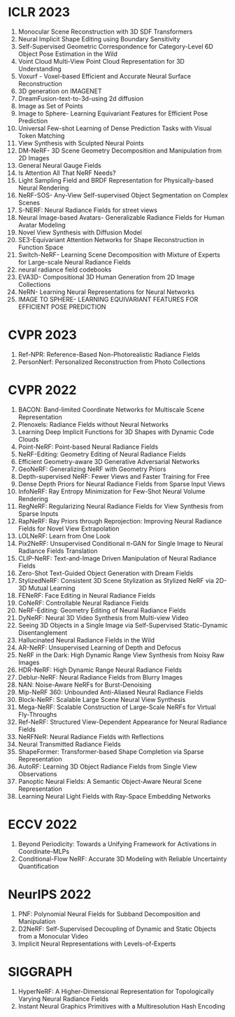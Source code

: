 # ICLR 2023

1. Monocular Scene Reconstruction with 3D SDF Transformers
2. Neural Implicit Shape Editing using Boundary Sensitivity
3. Self-Supervised Geometric Correspondence for Category-Level 6D Object Pose Estimation in the Wild
4. Voint Cloud Multi-View Point Cloud Representation for 3D Understanding
5. Voxurf - Voxel-based Efficient and Accurate Neural Surface Reconstruction
6. 3D generation on IMAGENET
7. DreamFusion-text-to-3d-using 2d diffusion
8. Image as Set of Points 
9. Image to Sphere- Learning Equivariant Features for Efficient Pose Prediction
10. Universal Few-shot Learning of Dense Prediction Tasks with Visual Token Matching
11. View Synthesis with Sculpted Neural Points
12. DM-NeRF- 3D Scene Geometry Decomposition and Manipulation from 2D Images
13. General Neural Gauge Fields
14. Is Attention All That NeRF Needs?
15. Light Sampling Field and BRDF Representation for Physically-based Neural Rendering
16. NeRF-SOS- Any-View Self-supervised Object Segmentation on Complex Scenes
17. S-NERF: Neural Radiance Fields for street views
18. Neural Image-based Avatars- Generalizable Radiance Fields for Human Avatar Modeling
19. Novel View Synthesis with Diffusion Model
20. SE3-Equivariant Attention Networks for Shape Reconstruction in Function Space
21. Switch-NeRF- Learning Scene Decomposition with Mixture of Experts for Large-scale Neural Radiance Fields
22. neural radiance field codebooks
23. EVA3D- Compositional 3D Human Generation from 2D Image Collections
24. NeRN- Learning Neural Representations for Neural Networks
25. IMAGE TO SPHERE- LEARNING EQUIVARIANT FEATURES FOR EFFICIENT POSE PREDICTION

# CVPR 2023
1. Ref-NPR: Reference-Based Non-Photorealistic Radiance Fields
2. PersonNerf: Personalized Reconstruction from Photo Collections

# CVPR 2022
1. BACON: Band-limited Coordinate Networks for Multiscale Scene Representation
2. Plenoxels: Radiance Fields without Neural Networks
3. Learning Deep Implicit Functions for 3D Shapes with Dynamic Code Clouds
4. Point-NeRF: Point-based Neural Radiance Fields
5. NeRF-Editing: Geometry Editing of Neural Radiance Fields
6. Efficient Geometry-aware 3D Generative Adversarial Networks
7. GeoNeRF: Generalizing NeRF with Geometry Priors
8. Depth-supervised NeRF: Fewer Views and Faster Training for Free
9. Dense Depth Priors for Neural Radiance Fields from Sparse Input Views
10. InfoNeRF: Ray Entropy Minimization for Few-Shot Neural Volume Rendering
11. RegNeRF: Regularizing Neural Radiance Fields for View Synthesis from Sparse Inputs
12. RapNeRF: Ray Priors through Reprojection: Improving Neural Radiance Fields for Novel View Extrapolation
13. LOLNeRF: Learn from One Look
14. Pix2NeRF: Unsupervised Conditional π-GAN for Single Image to Neural Radiance Fields Translation
15. CLIP-NeRF: Text-and-Image Driven Manipulation of Neural Radiance Fields
16. Zero-Shot Text-Guided Object Generation with Dream Fields
1. StylizedNeRF: Consistent 3D Scene Stylization as Stylized NeRF via 2D-3D Mutual Learning
1. FENeRF: Face Editing in Neural Radiance Fields
1. CoNeRF: Controllable Neural Radiance Fields
1. NeRF-Editing: Geometry Editing of Neural Radiance Fields
1. DyNeRF: Neural 3D Video Synthesis from Multi-view Video
1. Seeing 3D Objects in a Single Image via Self-Supervised Static-Dynamic Disentanglement
1. Hallucinated Neural Radiance Fields in the Wild
1. AR-NeRF: Unsupervised Learning of Depth and Defocus
1. NeRF in the Dark: High Dynamic Range View Synthesis from Noisy Raw Images
1. HDR-NeRF: High Dynamic Range Neural Radiance Fields
1. Deblur-NeRF: Neural Radiance Fields from Blurry Images
1. NAN: Noise-Aware NeRFs for Burst-Denoising
1. Mip-NeRF 360: Unbounded Anti-Aliased Neural Radiance Fields
1. Block-NeRF: Scalable Large Scene Neural View Synthesis
1. Mega-NeRF: Scalable Construction of Large-Scale NeRFs for Virtual Fly-Throughs
1. Ref-NeRF: Structured View-Dependent Appearance for Neural Radiance Fields
1. NeRFNeR: Neural Radiance Fields with Reflections
1. Neural Transmitted Radiance Fields
1. ShapeFormer: Transformer-based Shape Completion via Sparse Representation
1. AutoRF: Learning 3D Object Radiance Fields from Single View Observations
1. Panoptic Neural Fields: A Semantic Object-Aware Neural Scene Representation
1. Learning Neural Light Fields with Ray-Space Embedding Networks

# ECCV 2022
1. Beyond Periodicity: Towards a Unifying Framework for Activations in Coordinate-MLPs
1. Conditional-Flow NeRF: Accurate 3D Modeling with Reliable Uncertainty Quantification

# NeurIPS 2022
1. PNF: Polynomial Neural Fields for Subband Decomposition and Manipulation
1. D2NeRF: Self-Supervised Decoupling of Dynamic and Static Objects from a Monocular Video
1. Implicit Neural Representations with Levels-of-Experts

# SIGGRAPH
1. HyperNeRF: A Higher-Dimensional Representation for Topologically Varying Neural Radiance Fields
1. Instant Neural Graphics Primitives with a Multiresolution Hash Encoding
